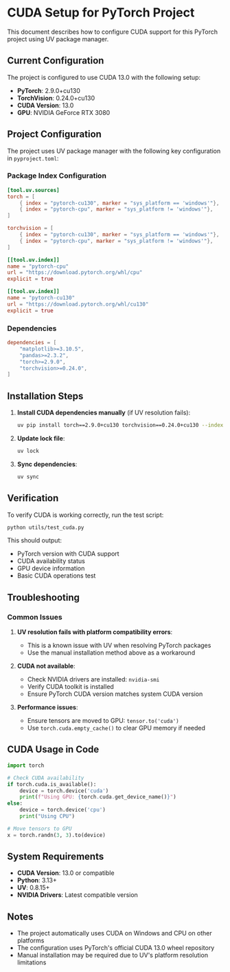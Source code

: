 # CUDA Setup for PyTorch Project

This document describes how to configure CUDA support for this PyTorch project using UV package manager.

## Current Configuration

The project is configured to use CUDA 13.0 with the following setup:

- **PyTorch**: 2.9.0+cu130
- **TorchVision**: 0.24.0+cu130
- **CUDA Version**: 13.0
- **GPU**: NVIDIA GeForce RTX 3080

## Project Configuration

The project uses UV package manager with the following key configuration in `pyproject.toml`:

### Package Index Configuration
```toml
[tool.uv.sources]
torch = [
    { index = "pytorch-cu130", marker = "sys_platform == 'windows'"},
    { index = "pytorch-cpu", marker = "sys_platform != 'windows'"},
]

torchvision = [
    { index = "pytorch-cu130", marker = "sys_platform == 'windows'"},
    { index = "pytorch-cpu", marker = "sys_platform != 'windows'"},
]

[[tool.uv.index]]
name = "pytorch-cpu"
url = "https://download.pytorch.org/whl/cpu"
explicit = true

[[tool.uv.index]]
name = "pytorch-cu130"
url = "https://download.pytorch.org/whl/cu130"
explicit = true
```

### Dependencies
```toml
dependencies = [
    "matplotlib>=3.10.5",
    "pandas>=2.3.2",
    "torch>=2.9.0",
    "torchvision>=0.24.0",
]
```

## Installation Steps

1. **Install CUDA dependencies manually** (if UV resolution fails):
   ```bash
   uv pip install torch==2.9.0+cu130 torchvision==0.24.0+cu130 --index-url https://download.pytorch.org/whl/cu130
   ```

2. **Update lock file**:
   ```bash
   uv lock
   ```

3. **Sync dependencies**:
   ```bash
   uv sync
   ```

## Verification

To verify CUDA is working correctly, run the test script:

```bash
python utils/test_cuda.py
```

This should output:
- PyTorch version with CUDA support
- CUDA availability status
- GPU device information
- Basic CUDA operations test

## Troubleshooting

### Common Issues

1. **UV resolution fails with platform compatibility errors**:
   - This is a known issue with UV when resolving PyTorch packages
   - Use the manual installation method above as a workaround

2. **CUDA not available**:
   - Check NVIDIA drivers are installed: `nvidia-smi`
   - Verify CUDA toolkit is installed
   - Ensure PyTorch CUDA version matches system CUDA version

3. **Performance issues**:
   - Ensure tensors are moved to GPU: `tensor.to('cuda')`
   - Use `torch.cuda.empty_cache()` to clear GPU memory if needed

## CUDA Usage in Code

```python
import torch

# Check CUDA availability
if torch.cuda.is_available():
    device = torch.device('cuda')
    print(f"Using GPU: {torch.cuda.get_device_name()}")
else:
    device = torch.device('cpu')
    print("Using CPU")

# Move tensors to GPU
x = torch.randn(3, 3).to(device)
```

## System Requirements

- **CUDA Version**: 13.0 or compatible
- **Python**: 3.13+
- **UV**: 0.8.15+
- **NVIDIA Drivers**: Latest compatible version

## Notes

- The project automatically uses CUDA on Windows and CPU on other platforms
- The configuration uses PyTorch's official CUDA 13.0 wheel repository
- Manual installation may be required due to UV's platform resolution limitations
